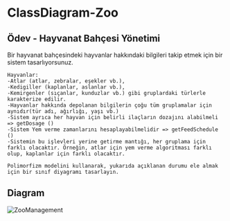 # ClassDiagram-Zoo

## Ödev - Hayvanat Bahçesi Yönetimi

Bir hayvanat bahçesindeki hayvanlar hakkındaki bilgileri takip etmek için bir sistem tasarlıyorsunuz.

```
Hayvanlar:
-Atlar (atlar, zebralar, eşekler vb.),
-Kedigiller (kaplanlar, aslanlar vb.),
-Kemirgenler (sıçanlar, kunduzlar vb.) gibi gruplardaki türlerle karakterize edilir.
-Hayvanlar hakkında depolanan bilgilerin çoğu tüm gruplamalar için aynıdır(tür adı, ağırlığı, yaşı vb.)
-Sistem ayrıca her hayvan için belirli ilaçların dozajını alabilmeli => getDosage ()
-Sistem Yem verme zamanlarını hesaplayabilmelidir => getFeedSchedule ()
-Sistemin bu işlevleri yerine getirme mantığı, her gruplama için farklı olacaktır. Örneğin, atlar için yem verme algoritması farklı olup, kaplanlar için farklı olacaktır.

Polimorfizm modelini kullanarak, yukarıda açıklanan durumu ele almak için bir sınıf diyagramı tasarlayın.
```

## Diagram

![ZooManagement](https://user-images.githubusercontent.com/100076932/166239936-a40a67e8-3e7e-4e77-aa76-248148f4637a.png)
